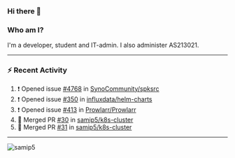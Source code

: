 ### Hi there 👋

### Who am I?
I'm a developer, student and IT-admin. I also administer AS213021.

---
### :zap: Recent Activity
<!--START_SECTION:activity-->
1. ❗️ Opened issue [#4768](https://github.com/SynoCommunity/spksrc/issues/4768) in [SynoCommunity/spksrc](https://github.com/SynoCommunity/spksrc)
2. ❗️ Opened issue [#350](https://github.com/influxdata/helm-charts/issues/350) in [influxdata/helm-charts](https://github.com/influxdata/helm-charts)
3. ❗️ Opened issue [#413](https://github.com/Prowlarr/Prowlarr/issues/413) in [Prowlarr/Prowlarr](https://github.com/Prowlarr/Prowlarr)
4. 🎉 Merged PR [#30](https://github.com/samip5/k8s-cluster/pull/30) in [samip5/k8s-cluster](https://github.com/samip5/k8s-cluster)
5. 🎉 Merged PR [#31](https://github.com/samip5/k8s-cluster/pull/31) in [samip5/k8s-cluster](https://github.com/samip5/k8s-cluster)
<!--END_SECTION:activity-->
---

<img align="center" src="https://github-readme-stats.vercel.app/api?username=samip5&show_icons=true" alt="samip5" />
